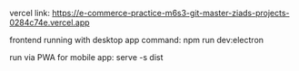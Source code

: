 vercel link:
https://e-commerce-practice-m6s3-git-master-ziads-projects-0284c74e.vercel.app

frontend running with desktop app command:
npm run dev:electron

run via PWA for mobile app:
serve -s dist